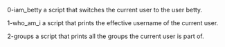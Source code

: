 0-iam_betty a script that switches the current user to the user betty.

1-who_am_i a script that prints the effective username of the current user.

2-groups a script that prints all the groups the current user is part of.
